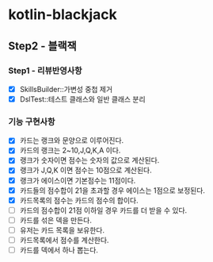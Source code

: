 # kotlin-blackjack

## Step2 - 블랙잭

### Step1 - 리뷰반영사항
- [x] SkillsBuilder::가변성 중첩 제거
- [x] DslTest::테스트 클래스와 일반 클래스 분리

### 기능 구현사항
- [x] 카드는 랭크와 문양으로 이루어진다.
- [x] 카드의 랭크는 2~10,J,Q,K,A 이다.
- [x] 랭크가 숫자이면 점수는 숫자의 값으로 계산된다.
- [x] 랭크가 J,Q,K 이면 점수는 10점으로 계산된다.
- [x] 랭크가 에이스이면 기본점수는 11점이다.
- [x] 카드들의 점수합이 21을 초과할 경우 에이스는 1점으로 보정된다.
- [x] 카드목록의 점수는 카드의 점수의 합이다.
- [ ] 카드의 점수합이 21점 이하일 경우 카드를 더 받을 수 있다.
- [ ] 카드를 섞은 덱을 만든다.
- [ ] 유저는 카드 목록을 보유한다.
- [ ] 카드목록에서 점수를 계산한다.
- [ ] 카드를 덱에서 하나 뽑는다.
